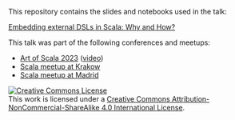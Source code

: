 This repository contains the slides and notebooks used in the talk: 

[Embedding external DSLs in Scala: Why and How?](https://docs.google.com/presentation/d/1hbouiiLdZwlYKLEjDd5OM1EDYsAdGKzsHw5FxtCSZLg/edit?usp=sharing)

This talk was part of the following conferences and meetups: 
* [Art of Scala 2023](https://artofscala.com/) ([video](https://www.youtube.com/watch?v=G_EavBszz3E&list=PL4Hghgaxe72DtCAfCdl7QWOaVUMYE3YR_&index=5))
* [Scala meetup at Krakow](https://www.meetup.com/krakow-scala-user-group/events/297280692/)
* [Scala meetup at Madrid](https://www.meetup.com/scala-programming-madrid/events/296792248/)

<a rel="license" href="http://creativecommons.org/licenses/by-nc-sa/4.0/"><img alt="Creative Commons License" style="border-width:0" src="https://i.creativecommons.org/l/by-nc-sa/4.0/88x31.png" /></a><br />This work is licensed under a <a rel="license" href="http://creativecommons.org/licenses/by-nc-sa/4.0/">Creative Commons Attribution-NonCommercial-ShareAlike 4.0 International License</a>.
